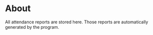 # About
All attendance reports are stored here.
Those reports are automatically generated by the program.